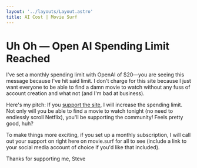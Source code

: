 ```yaml
---
layout: '../layouts/Layout.astro'
title: AI Cost | Movie Surf
---
```


# Uh Oh — Open AI Spending Limit Reached

I've set a monthly spending limit with OpenAI of $20—you are seeing this message because I've hit said limit. I don't charge for this site because I just want everyone to be able to find a damn movie to watch without any fuss of account creation and what not (and I'm bad at business).

Here's my pitch: If you [support the site](https://buymeacoffee.com/sledsworth), I will increase the spending limit. Not only will you be able to find a movie to watch tonight (no need to endlessly scroll Netflix), you'll be supporting the community! Feels pretty good, huh?

<script type="text/javascript" src="https://cdnjs.buymeacoffee.com/1.0.0/button.prod.min.js" data-name="bmc-button" data-slug="sledsworth" data-color="gold" data-emoji="☕"  data-font="Bree" data-text="Buy me a coffee" data-outline-color="rgb(255, 179, 0);" data-font-color="black" data-coffee-color="#FFDD00" ></script>

To make things more exciting, if you set up a monthly subscription, I will call out your support on right here on movie.surf for all to see (include a link to your social media account of choice if you'd like that included).

Thanks for supporting me,
Steve
